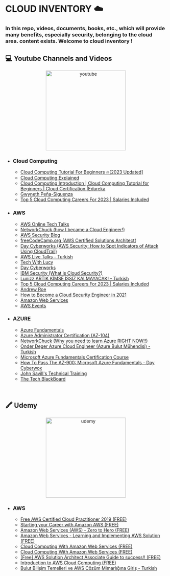 <h1> CLOUD INVENTORY ☁️ </h1>
<h3> In this repo, videos, documents, books, etc., which will provide many benefits, especially security, belonging to the cloud area. content exists. Welcome to cloud inventory ! </h3>


<h2> 💻 Youtube Channels and Videos </h2>

<p align="center">
<img width="250" align="center" src="https://i.ibb.co/0rB3DvR/You-Tube-social-white-squircle-svg.png" alt="youtube" border="0">
</p>
                                                                                                  
* ### Cloud Computing
  - [Cloud Computing Tutorial For Beginners 🔥[2023 Updated]](https://www.youtube.com/playlist?list=PLEiEAq2VkUUIJ3o1tehvtux0_Ynf42CBN)
  - [Cloud Computing Explained](https://www.youtube.com/watch?v=_a6us8kaq0g)
  - [Cloud Computing Introduction | Cloud Computing Tutorial for Beginners | Cloud Certification |Edureka](https://www.youtube.com/watch?v=usYySG1nbfI)
  - [Gwyneth Peña-Siguenza](https://www.youtube.com/@MadeByGPS)
  - [Top 5 Cloud Computing Careers For 2023 | Salaries Included](https://www.youtube.com/watch?v=4nOWK__Sj3A)
&nbsp;&nbsp;  
                                                                                                  
                                                                                                  
* ### AWS
  - [AWS Online Tech Talks](https://www.youtube.com/@AWSOnlineTechTalks/playlists)
  - [NetworkChuck (how I became a Cloud Engineer!)](https://www.youtube.com/watch?v=_SjSSQsIMeM)
  - [AWS Security Blog](https://rhinosecuritylabs.com/blog/?category=aws)
  - [freeCodeCamp.org (AWS Certified Solutions Architect(](https://www.youtube.com/watch?v=Ia-UEYYR44s&list=PLOpFKM1EObSRVppt33AYMyHDwT-SzbvAs&index=1)
  - [Day Cyberworks (AWS Security: How to Spot Indicators of Attack Using CloudTrail)](https://www.youtube.com/watch?v=dfD8JQToZGE&list=PLOpFKM1EObSRVppt33AYMyHDwT-SzbvAs&index=3)
  - [AWS Live Talks - Turkish](https://www.youtube.com/playlist?list=PLdEVi-7f6Ie9WJH_ySLOVU8ODZS94Hm2C)  
  - [Tech With Lucy](https://www.youtube.com/@TechwithLucy)
  - [Day Cyberworks](https://www.youtube.com/@DayCyberwox)
  - [IBM Security (What is Cloud Security?)](https://www.youtube.com/watch?v=jI8IKpjiCSM&list=PLOpFKM1EObSRVppt33AYMyHDwT-SzbvAs&index=4)
  - [Lunizz ARTIK KİMSE İŞSİZ KALMAYACAK! - Turkish](https://www.youtube.com/watch?v=3GVxcM7UThg&list=PLOpFKM1EObSRVppt33AYMyHDwT-SzbvAs&index=5)
  - [Top 5 Cloud Computing Careers For 2023 | Salaries Included](https://www.youtube.com/watch?v=4nOWK__Sj3A&list=PLOpFKM1EObSRVppt33AYMyHDwT-SzbvAs&index=10)
  - [Andrew Roe](https://www.youtube.com/@AndrewRoe)
  - [How to Become a Cloud Security Engineer in 2021](https://www.youtube.com/watch?v=4JzSDUW1ZXw&list=PLOpFKM1EObSRVppt33AYMyHDwT-SzbvAs&index=11)
  - [Amazon Web Services](https://www.youtube.com/channel/UCd6MoB9NC6uYN2grvUNT-Zg)
  - [AWS Events](https://www.youtube.com/channel/UCdoadna9HFHsxXWhafhNvKw)
&nbsp;&nbsp;  
                                                                                                  
              
* ### AZURE
  - [Azure Fundamentals](https://www.youtube.com/playlist?list=PLGjZwEtPN7j-Q59JYso3L4_yoCjj2syrM)
  - [Azure Administrator Certification (AZ-104)](https://www.youtube.com/watch?v=10PbGbTUSAg)
  - [NetworkChuck (Why you need to learn Azure RIGHT NOW!!)](https://www.youtube.com/watch?v=suruNl8rupU)
  - [Onder Deger Azure Cloud Engineer (Azure Bulut Mühendisi) - Turkish](https://www.youtube.com/playlist?list=PLqa5Y8eyvmuquGLbm-I9-Fx_Xk-GEc6d7)
  - [Microsoft Azure Fundamentals Certification Course](https://www.youtube.com/watch?v=NKEFWyqJ5XA)
  - [How To Pass The AZ-900: Microsoft Azure Fundamentals - Day Cyberwox](https://www.youtube.com/watch?v=ZcQ3cjUje8Q)
  - [John Savill's Technical Training](https://www.youtube.com/@NTFAQGuy/playlists)
  - [The Tech BlackBoard](https://www.youtube.com/@TheTechBlackBoard)
                                                                                                  
                                                                                                  
 &nbsp;&nbsp;&nbsp;                                                                                                 
                                                                                                  
                                                                                                  

                                                                                   
<h2> 🖍 Udemy </h2> 
                                                                                                  
<p align="center">
<img width="250" align="center" src="https://i.ibb.co/vk0KFTP/Udemy-banner.png" alt="udemy" border="0"> 
</p>
                                                                                                      
* ### AWS                                                                                                     
  - [Free AWS Certified Cloud Practitioner 2019 (FREE)](https://www.udemy.com/course/free-aws-certified-cloud-practitioner/)
  - [Starting your Career with Amazon AWS (FREE)](https://www.udemy.com/course/how-to-start-a-carrer-in-cloud-computing-with-amazon-aws/)
  - [Amazon Web Services (AWS) - Zero to Hero (FREE)](https://www.udemy.com/course/amazon-web-services-aws-v/)
  - [Amazon Web Services - Learning and Implementing AWS Solution (FREE)](https://www.udemy.com/course/amazon-web-services-aws/)
  - [Cloud Computing With Amazon Web Services (FREE)](https://www.udemy.com/course/cloud-computing-with-amazon-web-services-part-1/?ranMID=39197&ranEAID=JVFxdTr9V80&ranSiteID=JVFxdTr9V80-0ou4TmoZyiZCxWVANAhulg&LSNPUBID=JVFxdTr9V80&utm_source=aff-campaign&utm_medium=udemyads)
  - [Cloud Computing With Amazon Web Services (FREE)](https://www.udemy.com/course/cloud-computing-with-amazon-web-services-part-1/)
  - [[Free] AWS Solution Architect Associate Guide to success!! (FREE)](https://www.udemy.com/course/free-aws-solution-architect-associate-guide-to-success/)
  - [Introduction to AWS Cloud Computing (FREE)](https://www.udemy.com/course/introduction-to-aws-cloud-computing/?ranMID=39197&ranEAID=JVFxdTr9V80&ranSiteID=JVFxdTr9V80-bd1uVMGT3rmGKvarWZ2DUA&utm_source=aff-campaign&LSNPUBID=JVFxdTr9V80&utm_medium=udemyads)
  - [Bulut Bilişim Temelleri ve AWS Çözüm Mimarlığına Giriş - Turkish](https://www.udemy.com/course/bulut-bilisim-temelleri-ve-aws-cozum-mimarligina-giris/)

